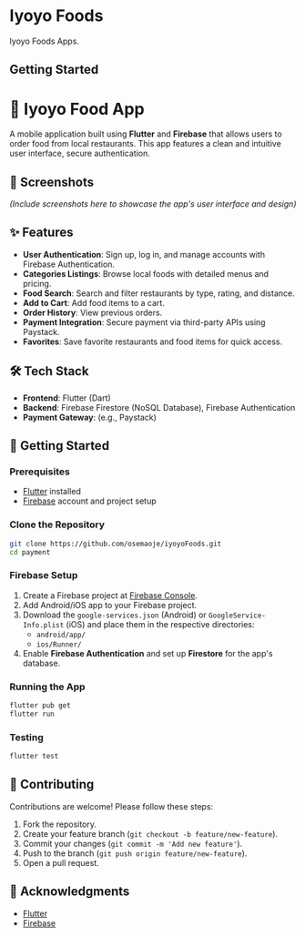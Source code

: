 # Iyoyo Foods

Iyoyo Foods Apps.

## Getting Started

# 🍔 Iyoyo Food App

A mobile application built using **Flutter** and **Firebase** that allows users to order food from local restaurants. This app features a clean and intuitive user interface, secure authentication.

## 📱 Screenshots

*(Include screenshots here to showcase the app's user interface and design)*

## ✨ Features

- **User Authentication**: Sign up, log in, and manage accounts with Firebase Authentication.
- **Categories Listings**: Browse local foods with detailed menus and pricing.
- **Food Search**: Search and filter restaurants by type, rating, and distance.
- **Add to Cart**: Add food items to a cart.
- **Order History**: View previous orders.
- **Payment Integration**: Secure payment via third-party APIs using Paystack.
- **Favorites**: Save favorite restaurants and food items for quick access.
  
## 🛠 Tech Stack

- **Frontend**: Flutter (Dart)
- **Backend**: Firebase Firestore (NoSQL Database), Firebase Authentication
- **Payment Gateway**: (e.g., Paystack)

## 🚀 Getting Started

### Prerequisites

- [Flutter](https://flutter.dev/docs/get-started/install) installed
- [Firebase](https://firebase.google.com/) account and project setup
  
### Clone the Repository

```bash
git clone https://github.com/osemaoje/iyoyoFoods.git
cd payment
```

### Firebase Setup

1. Create a Firebase project at [Firebase Console](https://console.firebase.google.com/).
2. Add Android/iOS app to your Firebase project.
3. Download the `google-services.json` (Android) or `GoogleService-Info.plist` (iOS) and place them in the respective directories:
   - `android/app/`
   - `ios/Runner/`
4. Enable **Firebase Authentication** and set up **Firestore** for the app's database.


### Running the App

```bash
flutter pub get
flutter run
```

### Testing

```bash
flutter test
```

## 🤝 Contributing

Contributions are welcome! Please follow these steps:

1. Fork the repository.
2. Create your feature branch (`git checkout -b feature/new-feature`).
3. Commit your changes (`git commit -m 'Add new feature'`).
4. Push to the branch (`git push origin feature/new-feature`).
5. Open a pull request.


## 🌟 Acknowledgments

- [Flutter](https://flutter.dev/)
- [Firebase](https://firebase.google.com/)

